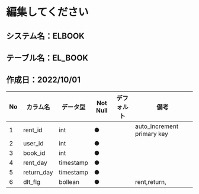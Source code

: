 # 編集してください


## システム名：ELBOOK
## テーブル名：EL_BOOK
## 作成日：2022/10/01


| No   |     カラム名     |   データ型  | Not Null| デフォルト|備考 |
| ---  | -------------- | --------- | --------| ------ |--------------------------|
| 1    |rent_id         |   int      | ●       |        |auto_increment primary key|
| 2    |user_id         |    int     | ●       |        |                          |
| 3    |book_id         |  int       | ●       |        |                          |
| 4    |rent_day        | timestamp |  ●       |        |                          |
| 5    |return_day      |  timestamp  | ●      |        |                          |
| 6    |dlt_flg          | bollean | ●       |         |      rent,return,          |
